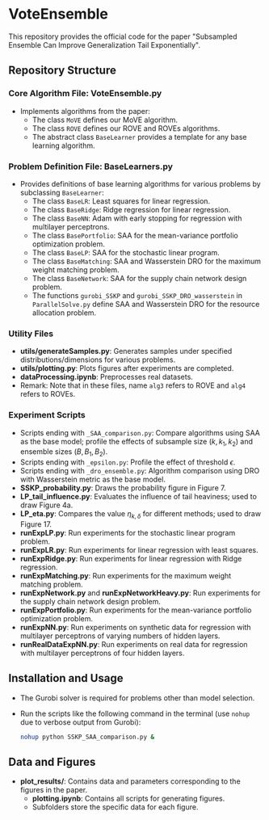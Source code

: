 # VoteEnsemble

This repository provides the official code for the paper "Subsampled Ensemble Can Improve Generalization Tail Exponentially".

## Repository Structure

<!-- ### Major Code File: ParallelSolve.py

- Implements algorithms from the paper:
  - `majority_vote` and `majority_vote_LP`: Correspond to $\mathsf{MoVE}$ (Algorithm 1).
  - `baggingTwoPhase_woSplit` and `baggingTwoPhase_woSplit_LP`: Implement $\mathsf{ROVE}$ (Algorithm 2 without data splitting).
  - `baggingTwoPhase_wSplit` and `baggingTwoPhase_wSplit_LP`: Implement $\mathsf{ROVEs}$ (Algorithm 2 with data splitting).
  - The subscript `LP` indicates functions dealing with continuous problems (because we need to handle rounding issues differently for discrete and continuous problems). -->

### Core Algorithm File: VoteEnsemble.py
- Implements algorithms from the paper:
  - The class `MoVE` defines our $\mathsf{MoVE}$ algorithm.
  - The class `ROVE` defines our $\mathsf{ROVE}$ and $\mathsf{ROVEs}$ algorithms.
  - The abstract class `BaseLearner` provides a template for any base learning algorithm.

### Problem Definition File: BaseLearners.py
- Provides definitions of base learning algorithms for various problems by subclassing `BaseLearner`:
  - The class `BaseLR`: Least squares for linear regression.
  - The class `BaseRidge`: Ridge regression for linear regression.
  - The class `BaseNN`: Adam with early stopping for regression with multilayer perceptrons.
  - The class `BasePortfolio`: SAA for the mean-variance portfolio optimization problem.
  - The class `BaseLP`: SAA for the stochastic linear program.
  - The class `BaseMatching`: SAA and Wasserstein DRO for the maximum weight matching problem.
  - The class `BaseNetwork`: SAA for the supply chain network design problem.
  - The functions `gurobi_SSKP` and `gurobi_SSKP_DRO_wasserstein` in `ParallelSolve.py` define SAA and Wasserstein DRO for the resource allocation problem.

### Utility Files
<!-- - Core functions for various problems:
  - `SSKP`: Resource allocation -->
  <!-- - `network`: Supply chain network design -->
  <!-- - `portfolio`: Portfolio optimization -->
  <!-- - `LASSO`: Model selection -->
  <!-- - `matching`: Maximum weight matching -->
  <!-- - `LP`: Linear programs -->
- **utils/generateSamples.py**: Generates samples under specified distributions/dimensions for various problems.
- **utils/plotting.py**: Plots figures after experiments are completed.
- **dataProcessing.ipynb**: Preprocesses real datasets.
- Remark: Note that in these files, name `alg3` refers to $\mathsf{ROVE}$ and `alg4` refers to $\mathsf{ROVEs}$.

### Experiment Scripts
<!-- - Scripts ending with `_dro_comparison.py`: Compare performance between bagging-enhanced SAA and DRO with the Wasserstein metric. -->
- Scripts ending with `_SAA_comparison.py`: Compare algorithms using SAA as the base model; profile the effects of subsample size ($k,k_1,k_2$) and ensemble sizes ($B, B_1, B_2$).
- Scripts ending with `_epsilon.py`: Profile the effect of threshold $\epsilon$.
- Scripts ending with `_dro_ensemble.py`: Algorithm comparison using DRO with Wasserstein metric as the base model.
- **SSKP_probability.py**: Draws the probability figure in Figure 7.
- **LP_tail_influence.py**: Evaluates the influence of tail heaviness; used to draw Figure 4a.
- **LP_eta.py**: Compares the value $\eta_{k,\delta}$ for different methods; used to draw Figure 17.
- **runExpLP.py**: Run experiments for the stochastic linear program problem.
- **runExpLR.py**: Run experiments for linear regression with least squares.
- **runExpRidge.py**: Run experiments for linear regression with Ridge regression.
- **runExpMatching.py**: Run experiments for the maximum weight matching problem.
- **runExpNetwork.py** and **runExpNetworkHeavy.py**: Run experiments for the supply chain network design problem.
- **runExpPortfolio.py**: Run experiments for the mean-variance portfolio optimization problem.
- **runExpNN.py**: Run experiments on synthetic data for regression with multilayer perceptrons of varying numbers of hidden layers.
- **runRealDataExpNN.py**: Run experiments on real data for regression with multilayer perceptrons of four hidden layers.


## Installation and Usage

- The Gurobi solver is required for problems other than model selection.
- Run the scripts like the following command in the terminal (use `nohup` due to verbose output from Gurobi):

  ```bash
  nohup python SSKP_SAA_comparison.py &
  ```

## Data and Figures

- **plot_results/**: Contains data and parameters corresponding to the figures in the paper.
  - **plotting.ipynb**: Contains all scripts for generating figures.
  - Subfolders store the specific data for each figure.
